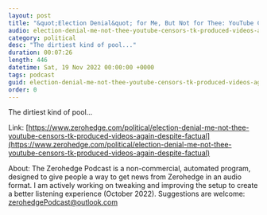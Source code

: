 ```yaml
---
layout: post
title: "&quot;Election Denial&quot; for Me, But Not for Thee: YouTube Censors TK-Produced Videos, Again, Despite Factual Accuracy"
audio: election-denial-me-not-thee-youtube-censors-tk-produced-videos-again-despite-factual-0
category: political
desc: "The dirtiest kind of pool..."
duration: 00:07:26
length: 446
datetime: Sat, 19 Nov 2022 00:00:00 +0000
tags: podcast
guid: election-denial-me-not-thee-youtube-censors-tk-produced-videos-again-despite-factual-0
order: 0
---
```

The dirtiest kind of pool...

Link: [https://www.zerohedge.com/political/election-denial-me-not-thee-youtube-censors-tk-produced-videos-again-despite-factual](https://www.zerohedge.com/political/election-denial-me-not-thee-youtube-censors-tk-produced-videos-again-despite-factual)

About: The Zerohedge Podcast is a non-commercial, automated program, designed to give people a way to get news from Zerohedge in an audio format.  I am actively working on tweaking and improving the setup to create a better listening experience (October 2022).  Suggestions are welcome: [zerohedgePodcast@outlook.com](mailto:zerohedgePodcast@outlook.com)
